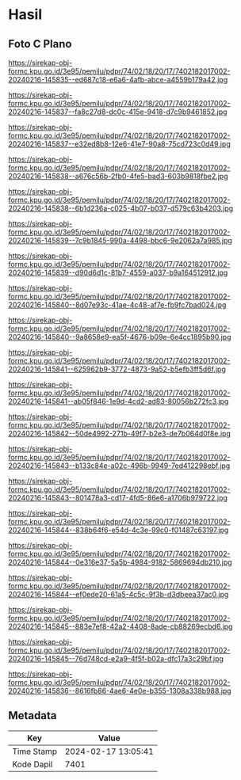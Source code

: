 # Hasil

## Foto C Plano

https://sirekap-obj-formc.kpu.go.id/3e95/pemilu/pdpr/74/02/18/20/17/7402182017002-20240216-145835--ed687c18-e6a6-4afb-abce-a4559b179a42.jpg

https://sirekap-obj-formc.kpu.go.id/3e95/pemilu/pdpr/74/02/18/20/17/7402182017002-20240216-145837--fa8c27d8-dc0c-415e-9418-d7c9b9461852.jpg

https://sirekap-obj-formc.kpu.go.id/3e95/pemilu/pdpr/74/02/18/20/17/7402182017002-20240216-145837--e32ed8b8-12e6-41e7-90a8-75cd723c0d49.jpg

https://sirekap-obj-formc.kpu.go.id/3e95/pemilu/pdpr/74/02/18/20/17/7402182017002-20240216-145838--a676c56b-2fb0-4fe5-bad3-603b9818fbe2.jpg

https://sirekap-obj-formc.kpu.go.id/3e95/pemilu/pdpr/74/02/18/20/17/7402182017002-20240216-145838--6b1d236a-c025-4b07-b037-d579c63b4203.jpg

https://sirekap-obj-formc.kpu.go.id/3e95/pemilu/pdpr/74/02/18/20/17/7402182017002-20240216-145839--7c9b1845-990a-4498-bbc6-9e2062a7a985.jpg

https://sirekap-obj-formc.kpu.go.id/3e95/pemilu/pdpr/74/02/18/20/17/7402182017002-20240216-145839--d90d6d1c-81b7-4559-a037-b9a164512912.jpg

https://sirekap-obj-formc.kpu.go.id/3e95/pemilu/pdpr/74/02/18/20/17/7402182017002-20240216-145840--8d07e93c-41ae-4c48-af7e-fb9fc7bad024.jpg

https://sirekap-obj-formc.kpu.go.id/3e95/pemilu/pdpr/74/02/18/20/17/7402182017002-20240216-145840--9a8658e9-ea5f-4676-b09e-6e4cc1895b90.jpg

https://sirekap-obj-formc.kpu.go.id/3e95/pemilu/pdpr/74/02/18/20/17/7402182017002-20240216-145841--625962b9-3772-4873-9a52-b5efb3ff5d6f.jpg

https://sirekap-obj-formc.kpu.go.id/3e95/pemilu/pdpr/74/02/18/20/17/7402182017002-20240216-145841--ab05f846-1e9d-4cd2-ad83-80056b272fc3.jpg

https://sirekap-obj-formc.kpu.go.id/3e95/pemilu/pdpr/74/02/18/20/17/7402182017002-20240216-145842--50de4992-271b-49f7-b2e3-de7b064d0f8e.jpg

https://sirekap-obj-formc.kpu.go.id/3e95/pemilu/pdpr/74/02/18/20/17/7402182017002-20240216-145843--b133c84e-a02c-496b-9949-7ed412298ebf.jpg

https://sirekap-obj-formc.kpu.go.id/3e95/pemilu/pdpr/74/02/18/20/17/7402182017002-20240216-145843--801478a3-cd17-4fd5-86e6-a1706b979722.jpg

https://sirekap-obj-formc.kpu.go.id/3e95/pemilu/pdpr/74/02/18/20/17/7402182017002-20240216-145844--838b64f6-e54d-4c3e-99c0-f01487c63197.jpg

https://sirekap-obj-formc.kpu.go.id/3e95/pemilu/pdpr/74/02/18/20/17/7402182017002-20240216-145844--0e316e37-5a5b-4984-9182-5869694db210.jpg

https://sirekap-obj-formc.kpu.go.id/3e95/pemilu/pdpr/74/02/18/20/17/7402182017002-20240216-145844--ef0ede20-61a5-4c5c-9f3b-d3dbeea37ac0.jpg

https://sirekap-obj-formc.kpu.go.id/3e95/pemilu/pdpr/74/02/18/20/17/7402182017002-20240216-145845--883e7ef8-42a2-4408-8ade-cb88269ecbd6.jpg

https://sirekap-obj-formc.kpu.go.id/3e95/pemilu/pdpr/74/02/18/20/17/7402182017002-20240216-145845--76d748cd-e2a9-4f5f-b02a-dfc17a3c29bf.jpg

https://sirekap-obj-formc.kpu.go.id/3e95/pemilu/pdpr/74/02/18/20/17/7402182017002-20240216-145836--8616fb86-4ae6-4e0e-b355-1308a338b988.jpg


## Metadata

| Key        | Value               |
| ---------- | ------------------- |
| Time Stamp | 2024-02-17 13:05:41 |
| Kode Dapil | 7401                |



